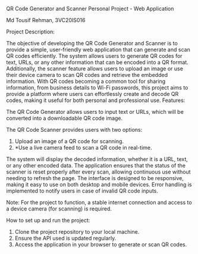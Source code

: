 QR Code Generator and Scanner
Personal Project - Web Application

Md Tousif Rehman, 3VC20IS016

Project Description:

The objective of developing the QR Code Generator and Scanner is to provide a simple, user-friendly web application that can generate and scan QR codes efficiently.
The system allows users to generate QR codes for text, URLs, or any other information that can be encoded into a QR format. Additionally, the scanner feature allows users to upload an image or use their device camera to scan QR codes and retrieve the embedded information.
With QR codes becoming a common tool for sharing information, from business details to Wi-Fi passwords, this project aims to provide a platform where users can effortlessly create and decode QR codes, making it useful for both personal and professional use.
Features:

The QR Code Generator allows users to input text or URLs, which will be converted into a downloadable QR code image.

The QR Code Scanner provides users with two options:
1. Upload an image of a QR code for scanning.
2. *Use a live camera feed to scan a QR code in real-time.

The system will display the decoded information, whether it is a URL, text, or any other encoded data.
The application ensures that the status of the scanner is reset properly after every scan, allowing continuous use without needing to refresh the page.
The interface is designed to be responsive, making it easy to use on both desktop and mobile devices.
Error handling is implemented to notify users in case of invalid QR code inputs.

Note:
For the project to function, a stable internet connection and access to a device camera (for scanning) is required.

How to set up and run the project:

1. Clone the project repository to your local machine.
2. Ensure the API used is updated regularly.
3. Access the application in your browser to generate or scan QR codes.
